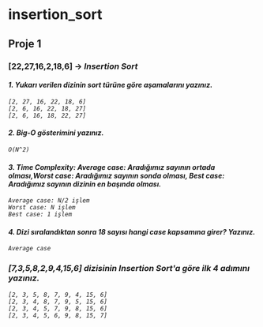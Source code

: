 # insertion_sort

## Proje 1

### [22,27,16,2,18,6] -> <em>Insertion Sort

#### 1. Yukarı verilen dizinin sort türüne göre aşamalarını yazınız.
    [2, 27, 16, 22, 18, 6]
    [2, 6, 16, 22, 18, 27]
    [2, 6, 16, 18, 22, 27]


#### 2. Big-O gösterimini yazınız.
    O(N^2)

#### 3. Time Complexity: Average case: Aradığımız sayının ortada olması,Worst case: Aradığımız sayının sonda olması, Best case: Aradığımız sayının dizinin en başında olması.

    Average case: N/2 işlem
    Worst case: N işlem
    Best case: 1 işlem



#### 4. Dizi sıralandıktan sonra 18 sayısı hangi case kapsamına girer? Yazınız.
    Average case


### [7,3,5,8,2,9,4,15,6] dizisinin Insertion Sort'a göre ilk 4 adımını yazınız.

    [2, 3, 5, 8, 7, 9, 4, 15, 6]
    [2, 3, 4, 8, 7, 9, 5, 15, 6]
    [2, 3, 4, 5, 7, 9, 8, 15, 6]
    [2, 3, 4, 5, 6, 9, 8, 15, 7]
